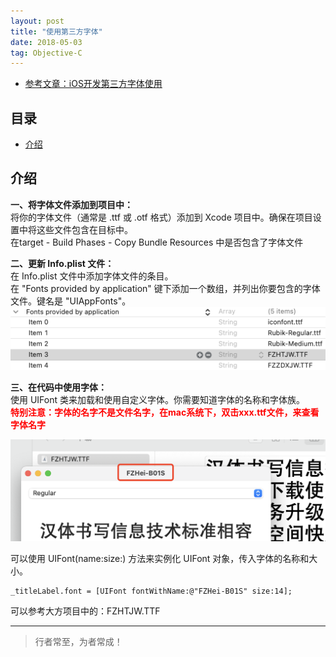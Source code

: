 ```yaml
---
layout: post
title: "使用第三方字体"
date: 2018-05-03
tag: Objective-C
---
```



- [参考文章：iOS开发第三方字体使用](https://www.jianshu.com/p/d7f6ebd3717f)



## 目录
- [介绍](#content1) 



<!-- ************************************************ -->
## <a id="content1">介绍</a>

**一、将字体文件添加到项目中：**    
将你的字体文件（通常是 .ttf 或 .otf 格式）添加到 Xcode 项目中。确保在项目设置中将这些文件包含在目标中。    
在target - Build Phases - Copy Bundle Resources 中是否包含了字体文件       

**二、更新 Info.plist 文件：**         
在 Info.plist 文件中添加字体文件的条目。     
在 "Fonts provided by application" 键下添加一个数组，并列出你要包含的字体文件。键名是 "UIAppFonts"。       
<img src="/images/objectC/objc21.png">   


**三、在代码中使用字体：**    
使用 UIFont 类来加载和使用自定义字体。你需要知道字体的名称和字体族。       
<span style="color:red;font-weight:bold;">特别注意：字体的名字不是文件名字，在mac系统下，双击xxx.ttf文件，来查看字体名字</span>     

<img src="/images/objectC/objc22.png">   
   
可以使用 UIFont(name:size:) 方法来实例化 UIFont 对象，传入字体的名称和大小。         

```objc
_titleLabel.font = [UIFont fontWithName:@"FZHei-B01S" size:14];
```

可以参考大方项目中的：FZHTJW.TTF






----------
>  行者常至，为者常成！


